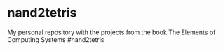 nand2tetris
===========

My personal repository with the projects from the book The Elements of Computing Systems #nand2tetris

